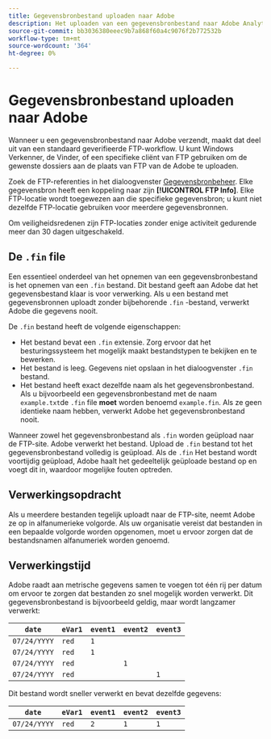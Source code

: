 ```yaml
---
title: Gegevensbronbestand uploaden naar Adobe
description: Het uploaden van een gegevensbronbestand naar Adobe Analytics voor opname.
source-git-commit: bb3036380eeec9b7a868f60a4c9076f2b772532b
workflow-type: tm+mt
source-wordcount: '364'
ht-degree: 0%

---
```


# Gegevensbronbestand uploaden naar Adobe

Wanneer u een gegevensbronbestand naar Adobe verzendt, maakt dat deel uit van een standaard geverifieerde FTP-workflow. U kunt Windows Verkenner, de Vinder, of een specifieke cliënt van FTP gebruiken om de gewenste dossiers aan de plaats van FTP van de Adobe te uploaden.

Zoek de FTP-referenties in het dialoogvenster [Gegevensbronbeheer](manage.md). Elke gegevensbron heeft een koppeling naar zijn **[!UICONTROL FTP Info]**. Elke FTP-locatie wordt toegewezen aan die specifieke gegevensbron; u kunt niet dezelfde FTP-locatie gebruiken voor meerdere gegevensbronnen.

Om veiligheidsredenen zijn FTP-locaties zonder enige activiteit gedurende meer dan 30 dagen uitgeschakeld.

## De `.fin` file

Een essentieel onderdeel van het opnemen van een gegevensbronbestand is het opnemen van een `.fin` bestand. Dit bestand geeft aan Adobe dat het gegevensbestand klaar is voor verwerking. Als u een bestand met gegevensbronnen uploadt zonder bijbehorende `.fin` -bestand, verwerkt Adobe die gegevens nooit.

De `.fin` bestand heeft de volgende eigenschappen:

* Het bestand bevat een `.fin` extensie. Zorg ervoor dat het besturingssysteem het mogelijk maakt bestandstypen te bekijken en te bewerken.
* Het bestand is leeg. Gegevens niet opslaan in het dialoogvenster `.fin` bestand.
* Het bestand heeft exact dezelfde naam als het gegevensbronbestand. Als u bijvoorbeeld een gegevensbronbestand met de naam `example.txt`de `.fin` file **moet** worden benoemd `example.fin`. Als ze geen identieke naam hebben, verwerkt Adobe het gegevensbronbestand nooit.

Wanneer zowel het gegevensbronbestand als `.fin` worden geüpload naar de FTP-site. Adobe verwerkt het bestand. Upload de `.fin` bestand tot het gegevensbronbestand volledig is geüpload. Als de `.fin` Het bestand wordt voortijdig geüpload, Adobe haalt het gedeeltelijk geüploade bestand op en voegt dit in, waardoor mogelijke fouten optreden.

## Verwerkingsopdracht

Als u meerdere bestanden tegelijk uploadt naar de FTP-site, neemt Adobe ze op in alfanumerieke volgorde. Als uw organisatie vereist dat bestanden in een bepaalde volgorde worden opgenomen, moet u ervoor zorgen dat de bestandsnamen alfanumeriek worden genoemd.

## Verwerkingstijd

Adobe raadt aan metrische gegevens samen te voegen tot één rij per datum om ervoor te zorgen dat bestanden zo snel mogelijk worden verwerkt. Dit gegevensbronbestand is bijvoorbeeld geldig, maar wordt langzamer verwerkt:

| `date` | `eVar1` | `event1` | `event2` | `event3` |
| --- | --- | --- | --- | --- |
| `07/24/YYYY` | `red` | `1` |  |  |
| `07/24/YYYY` | `red` | `1` |  |  |
| `07/24/YYYY` | `red` |  | `1` |  |
| `07/24/YYYY` | `red` |  |  | `1` |

Dit bestand wordt sneller verwerkt en bevat dezelfde gegevens:

| `date` | `eVar1` | `event1` | `event2` | `event3` |
| --- | --- | --- | --- | --- |
| `07/24/YYYY` | `red` | `2` | `1` | `1` |
